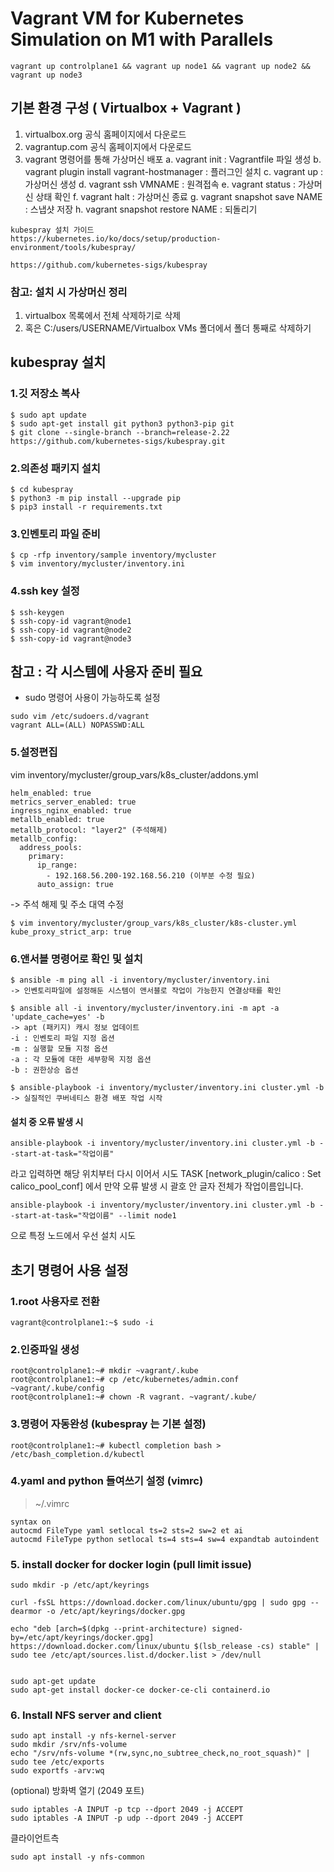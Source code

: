 # Vagrant VM for Kubernetes Simulation on M1 with Parallels
```
vagrant up controlplane1 && vagrant up node1 && vagrant up node2 && vagrant up node3
```

## 기본 환경 구성 ( Virtualbox + Vagrant )
1. virtualbox.org 공식 홈페이지에서 다운로드
2. vagrantup.com 공식 홈페이지에서 다운로드
3. vagrant 명령어를 통해 가상머신 배포
  a. vagrant init : Vagrantfile 파일 생성
  b. vagrant plugin install vagrant-hostmanager : 플러그인 설치
  c. vagrant up : 가상머신 생성
  d. vagrant ssh VMNAME : 원격접속
  e. vagrant status : 가상머신 상태 확인
  f. vagrant halt : 가상머신 종료
  g. vagrant snapshot save NAME : 스냅샷 저장
  h. vagrant snapshot restore NAME : 되돌리기

```
kubespray 설치 가이드
https://kubernetes.io/ko/docs/setup/production-environment/tools/kubespray/

https://github.com/kubernetes-sigs/kubespray
```

### 참고: 설치 시 가상머신 정리
1.	virtualbox 목록에서 전체 삭제하기로 삭제
2.	혹은 C:/users/USERNAME/Virtualbox VMs 폴더에서 폴더 통째로 삭제하기


## kubespray 설치
### 1.깃 저장소 복사
```
$ sudo apt update
$ sudo apt-get install git python3 python3-pip git
$ git clone --single-branch --branch=release-2.22 https://github.com/kubernetes-sigs/kubespray.git
```

### 2.의존성 패키지 설치
```
$ cd kubespray
$ python3 -m pip install --upgrade pip
$ pip3 install -r requirements.txt
```
### 3.인벤토리 파일 준비
```
$ cp -rfp inventory/sample inventory/mycluster  
$ vim inventory/mycluster/inventory.ini
```
### 4.ssh key 설정
```
$ ssh-keygen
$ ssh-copy-id vagrant@node1
$ ssh-copy-id vagrant@node2
$ ssh-copy-id vagrant@node3
```
## 참고 : 각 시스템에 사용자 준비 필요
- sudo 명령어 사용이 가능하도록 설정
```
sudo vim /etc/sudoers.d/vagrant
vagrant ALL=(ALL) NOPASSWD:ALL
```
### 5.설정편집
vim inventory/mycluster/group_vars/k8s_cluster/addons.yml
```
helm_enabled: true
metrics_server_enabled: true   
ingress_nginx_enabled: true
metallb_enabled: true
metallb_protocol: "layer2" (주석해제)
metallb_config:
  address_pools:
    primary:
      ip_range:
        - 192.168.56.200-192.168.56.210 (이부분 수정 필요)
      auto_assign: true
```
-> 주석 해제 및 주소 대역 수정
```
$ vim inventory/mycluster/group_vars/k8s_cluster/k8s-cluster.yml
kube_proxy_strict_arp: true
```
### 6.앤서블 명령어로 확인 및 설치
```
$ ansible -m ping all -i inventory/mycluster/inventory.ini 
-> 인벤토리파일에 설정해둔 시스템이 앤서블로 작업이 가능한지 연결상태를 확인

$ ansible all -i inventory/mycluster/inventory.ini -m apt -a 'update_cache=yes' -b
-> apt (패키지) 캐시 정보 업데이트
-i : 인벤토리 파일 지정 옵션
-m : 실행할 모듈 지정 옵션
-a : 각 모듈에 대한 세부항목 지정 옵션
-b : 권한상승 옵션

$ ansible-playbook -i inventory/mycluster/inventory.ini cluster.yml -b
-> 실질적인 쿠버네티스 환경 배포 작업 시작
```

#### 설치 중 오류 발생 시 
```
ansible-playbook -i inventory/mycluster/inventory.ini cluster.yml -b --start-at-task="작업이름"
```
라고 입력하면 해당 위치부터 다시 이어서 시도
TASK [network_plugin/calico : Set calico_pool_conf]
에서 만약 오류 발생 시 
괄호 안 글자 전체가 작업이름입니다.
```
ansible-playbook -i inventory/mycluster/inventory.ini cluster.yml -b --start-at-task="작업이름" --limit node1 
```
으로 특정 노드에서 우선 설치 시도

## 초기 명령어 사용 설정
### 1.root 사용자로 전환
```
vagrant@controlplane1:~$ sudo -i
```
### 2.인증파일 생성
```
root@controlplane1:~# mkdir ~vagrant/.kube    
root@controlplane1:~# cp /etc/kubernetes/admin.conf ~vagrant/.kube/config 
root@controlplane1:~# chown -R vagrant. ~vagrant/.kube/    
```
### 3.명령어 자동완성 (kubespray 는 기본 설정)
```
root@controlplane1:~# kubectl completion bash > /etc/bash_completion.d/kubectl
```
### 4.yaml and python 들여쓰기 설정 (vimrc)
> ~/.vimrc
```
syntax on
autocmd FileType yaml setlocal ts=2 sts=2 sw=2 et ai
autocmd FileType python setlocal ts=4 sts=4 sw=4 expandtab autoindent
```

### 5. install docker for docker login (pull limit issue)
```
sudo mkdir -p /etc/apt/keyrings

curl -fsSL https://download.docker.com/linux/ubuntu/gpg | sudo gpg --dearmor -o /etc/apt/keyrings/docker.gpg

echo "deb [arch=$(dpkg --print-architecture) signed-by=/etc/apt/keyrings/docker.gpg] https://download.docker.com/linux/ubuntu $(lsb_release -cs) stable" | sudo tee /etc/apt/sources.list.d/docker.list > /dev/null


sudo apt-get update
sudo apt-get install docker-ce docker-ce-cli containerd.io
```

### 6. Install NFS server and client
```
sudo apt install -y nfs-kernel-server
sudo mkdir /srv/nfs-volume
echo "/srv/nfs-volume *(rw,sync,no_subtree_check,no_root_squash)" | sudo tee /etc/exports
sudo exportfs -arv:wq
```
(optional) 방화벽 열기 (2049 포트)
```
sudo iptables -A INPUT -p tcp --dport 2049 -j ACCEPT
sudo iptables -A INPUT -p udp --dport 2049 -j ACCEPT
```
클라이언트측
```
sudo apt install -y nfs-common
```